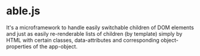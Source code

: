 # able.js
It's a microframework to handle easily switchable children of DOM elements and just as easily re-renderable lists of children (by template) simply by HTML with certain classes, data-attributes and corresponding object-properties of the app-object.
